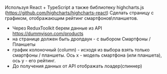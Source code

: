 Используя React + TypeScript
а также библиотеку highcharts.js (https://github.com/highcharts/highcharts-react)
Сделать страницу с графиком, отображающим рейтинг смартфонов\планшетов.

- Через ReduxToolkit берем данные из API https://dummyjson.com/products
- на странице должен быть дропдаун - с выбором Смартфоны / Планшеты
- график колоночный (column) - исходя из выбора взять только смартфоны / планшеты. Ось x - модель смартфона (или планшета), ось у - его рейтинг.
- До получения данных от API отображать лоадер(спиннер)
